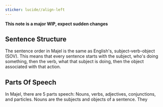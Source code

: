```yaml
---
sticker: lucide//align-left
---
```

**This note is a major WIP, expect sudden changes**

## Sentence Structure
The sentence order in Majel is the same as English's, subject-verb-object (SOV). This means that every sentence starts with the subject, who's doing something, then the verb, what that subject is doing, then the object associated with that action. 

## Parts Of Speech
In Majel, there are 5 parts speech: Nouns, verbs, adjectives, conjunctions, and particles. Nouns are the subjects and objects of a sentence. They 
